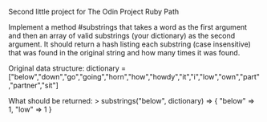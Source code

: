 Second little project for The Odin Project Ruby Path

Implement a method #substrings that takes a word as the first argument and then an array of valid substrings (your dictionary) as the second argument. It should return a hash listing each substring (case insensitive) that was found in the original string and how many times it was found.

Original data structure:
    dictionary = ["below","down","go","going","horn","how","howdy","it","i","low","own","part","partner","sit"]

What should be returned:
    > substrings("below", dictionary)
    => { "below" => 1, "low" => 1 }

